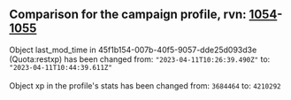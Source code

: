## Comparison for the campaign profile, rvn: [1054](https://github.com/PRO100KatYT/FortniteProfileRevisions/tree/main/profiles/campaign/1054%20campaign.json)-[1055](https://github.com/PRO100KatYT/FortniteProfileRevisions/tree/main/profiles/campaign/1055%20campaign.json)

Object last_mod_time in 45f1b154-007b-40f5-9057-dde25d093d3e (Quota:restxp) has been changed from: `"2023-04-11T10:26:39.490Z"` to: `"2023-04-11T10:44:39.611Z"`
<br><br>
Object xp in the profile's stats has been changed from: `3684464` to: `4210292`
<br><br>
